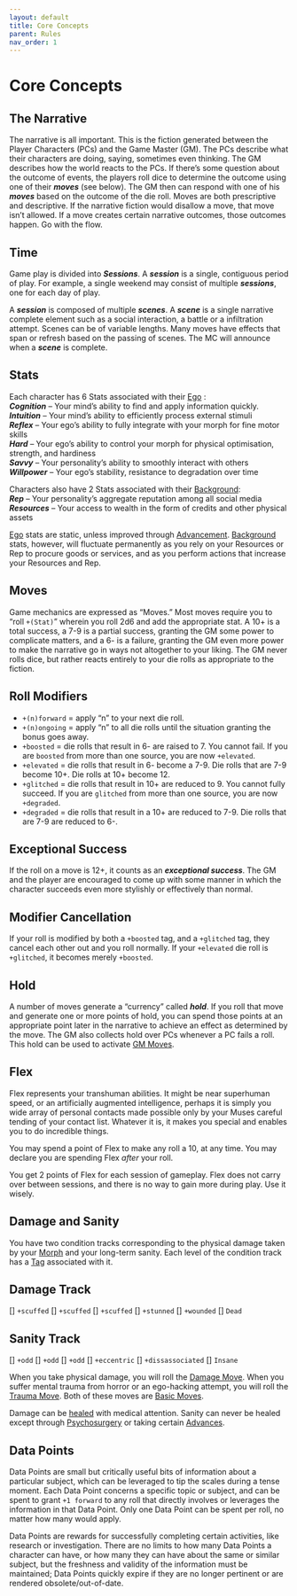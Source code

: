 ```yaml
---
layout: default
title: Core Concepts
parent: Rules
nav_order: 1
---
```


# Core Concepts

## The Narrative

The narrative is all important. This is the fiction generated between the Player Characters (PCs) and the Game Master (GM). The PCs describe what their characters are doing, saying, sometimes even thinking. The GM describes how the world reacts to the PCs. If there’s some question about the outcome of events, the players roll dice to determine the outcome using one of their **_moves_** (see below). The GM then can respond with one of his **_moves_** based on the outcome of the die roll. Moves are both prescriptive and descriptive. If the narrative fiction would disallow a move, that move isn’t allowed. If a move creates certain narrative outcomes, those outcomes happen. Go with the flow.

## Time

Game play is divided into **_Sessions_**. A **_session_** is a single, contiguous period of play. For example, a single weekend may consist of multiple **_sessions_**, one for each day of play.

A **_session_** is composed of multiple **_scenes_**. A **_scene_** is a single narrative complete element such as a social interaction, a battle or a infiltration attempt. Scenes can be of variable lengths. Many moves have effects that span or refresh based on the passing of scenes. The MC will announce when a **_scene_** is complete.

## Stats

Each character has 6 Stats associated with their [Ego](/content/charactercreation/ego) :  
**_Cognition_** – Your mind’s ability to find and apply information quickly.  
**_Intuition_** – Your mind’s ability to efficiently process external stimuli  
**_Reflex_** – Your ego’s ability to fully integrate with your morph for fine motor skills  
**_Hard_** – Your ego’s ability to control your morph for physical optimisation, strength, and hardiness  
**_Savvy_** – Your personality’s ability to smoothly interact with others  
**_Willpower_** – Your ego’s stability, resistance to degradation over time

Characters also have 2 Stats associated with their [Background](/content/charactercreation/background):  
**_Rep_** – Your personality’s aggregate reputation among all social media  
**_Resources_** – Your access to wealth in the form of credits and other physical assets

[Ego](/content/charactercreation/ego) stats are static, unless improved through [Advancement](/content/rules/advancement). [Background](/content/charactercreation/background) stats, however, will fluctuate permanently as you rely on your Resources or Rep to procure goods or services, and as you perform actions that increase your Resources and Rep.

## Moves

Game mechanics are expressed as “Moves.” Most moves require you to “roll `+(Stat)`” wherein you roll 2d6 and add the appropriate stat. A 10+ is a total success, a 7-9 is a partial success, granting the GM some power to complicate matters, and a 6- is a failure, granting the GM even more power to make the narrative go in ways not altogether to your liking. The GM never rolls dice, but rather reacts entirely to your die rolls as appropriate to the fiction.

## Roll Modifiers

- `+(n)forward` = apply “n” to your next die roll.
- `+(n)ongoing` = apply “n” to all die rolls until the situation granting the bonus goes away.
- `+boosted` = die rolls that result in 6- are raised to 7. You cannot fail. If you are `boosted` from more than one source, you are now `+elevated`.
- `+elevated` = die rolls that result in 6- become a 7-9. Die rolls that are 7-9 become 10+. Die rolls at 10+ become 12.
- `+glitched` = die rolls that result in 10+ are reduced to 9. You cannot fully succeed. If you are `glitched` from more than one source, you are now `+degraded`.
- `+degraded` = die rolls that result in a 10+ are reduced to 7-9. Die rolls that are 7-9 are reduced to 6-.

## Exceptional Success

If the roll on a move is 12+, it counts as an **_exceptional success_**. The GM and the player are encouraged to come up with some manner in which the character succeeds even more stylishly or effectively than normal.

## Modifier Cancellation

If your roll is modified by both a `+boosted` tag, and a `+glitched` tag, they cancel each other out and you roll normally. If your `+elevated` die roll is `+glitched`, it becomes merely `+boosted`.

## Hold

A number of moves generate a “currency” called **_hold_**. If you roll that move and generate one or more points of hold, you can spend those points at an appropriate point later in the narrative to achieve an effect as determined by the move. The GM also collects hold over PCs whenever a PC fails a roll. This hold can be used to activate [GM Moves](/content/rules/gmmoves).

## Flex

Flex represents your transhuman abilities. It might be near superhuman speed, or an artificially augmented intelligence, perhaps it is simply you wide array of personal contacts made possible only by your Muses careful tending of your contact list. Whatever it is, it makes you special and enables you to do incredible things.

You may spend a point of Flex to make any roll a 10, at any time. You may declare you are spending Flex _after_ your roll.

You get 2 points of Flex for each session of gameplay. Flex does not carry over between sessions, and there is no way to gain more during play. Use it wisely.

## Damage and Sanity

You have two condition tracks corresponding to the physical damage taken by your [Morph](/content/rules/morphs) and your long-term sanity. Each level of the condition track has a [Tag](/content/tags/damageTrauma.html) associated with it.

## Damage Track

\[\] `+scuffed`
\[\] `+scuffed`
\[\] `+scuffed`
\[\] `+stunned`
\[\] `+wounded`
\[\] `Dead`

## Sanity Track

\[\] `+odd`
\[\] `+odd`
\[\] `+odd`
\[\] `+eccentric`
\[\] `+dissassociated`
\[\] `Insane`

When you take physical damage, you will roll the [Damage Move](/content/rules/damageHealing.html#damage-move). When you suffer mental trauma from horror or an ego-hacking attempt, you will roll the [Trauma Move](/content/rules/traumaHealing.html#trauma-move). Both of these moves are [Basic Moves](/content/moves/basicmoves).

Damage can be [healed](/content/rules/damageHealing.html) with medical attention. Sanity can never be healed except through [Psychosurgery](/content/moves/tech#Psychosurgery) or taking certain [Advances](/content/rules/advancement).

## Data Points

Data Points are small but critically useful bits of information about a particular subject, which can be leveraged to tip the scales during a tense moment. Each Data Point concerns a specific topic or subject, and can be spent to grant `+1 forward` to any roll that directly involves or leverages the information in that Data Point. Only one Data Point can be spent per roll, no matter how many would apply.

Data Points are rewards for successfully completing certain activities, like research or investigation. There are no limits to how many Data Points a character can have, or how many they can have about the same or similar subject, but the freshness and validity of the information must be maintained; Data Points quickly expire if they are no longer pertinent or are rendered obsolete/out-of-date.
